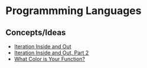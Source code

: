 # Programmming Languages

## Concepts/Ideas

[concurrency, async, await, callstack, iterator, coroutine, fiber, thread, Promise, Future]:#
- [Iteration Inside and Out](http://journal.stuffwithstuff.com/2013/01/13/iteration-inside-and-out/)
- [Iteration Inside and Out, Part 2](http://journal.stuffwithstuff.com/2013/02/24/iteration-inside-and-out-part-2/)
- [What Color is Your Function?](http://journal.stuffwithstuff.com/2015/02/01/what-color-is-your-function/)
